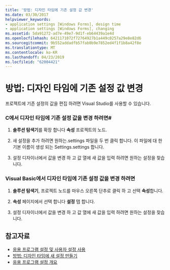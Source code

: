 ```yaml
---
title: '방법: 디자인 타임에 기존 설정 값 변경'
ms.date: 03/30/2017
helpviewer_keywords:
- application settings [Windows Forms], design time
- application settings [Windows Forms], changing
ms.assetid: 5da91272-ad7e-49e7-9d1f-eb64439a1e4d
ms.openlocfilehash: 6421171072f72764927b1a449c0257a29e8e82d6
ms.sourcegitcommit: 9b552addadfb57fab0b9e7852ed4f1f1b8a42f8e
ms.translationtype: MT
ms.contentlocale: ko-KR
ms.lasthandoff: 04/23/2019
ms.locfileid: "62004421"
---
```

# <a name="how-to-change-the-value-of-an-existing-setting-at-design-time"></a>방법: 디자인 타임에 기존 설정 값 변경
프로젝트에 기존 설정의 값을 편집 하려면 Visual Studio를 사용할 수 있습니다.  
  
### <a name="to-change-the-value-of-an-existing-setting-at-design-time-in-c"></a>C에서 디자인 타임에 기존 설정 값을 변경 하려면\#
  
1. **솔루션 탐색기**를 확장 합니다 **속성** 프로젝트의 노드.  
  
2. 새 설정을 추가 하려면 원하는.settings 파일을 두 번 클릭 합니다. 이 파일에 대 한 기본 이름이 생성 되는 Settings.settings 합니다.  
  
3. 설정 디자이너에서 값을 변경 하 고 값 열에 새 값을 입력 하려면 원하는 설정을 찾습니다.  
  
### <a name="to-change-the-value-of-an-existing-setting-at-design-time-in-visual-basic"></a>Visual Basic에서 디자인 타임에 기존 설정 값을 변경 하려면  
  
1. **솔루션 탐색기**, 프로젝트 노드를 마우스 오른쪽 단추로 클릭 하 고 선택 **속성**합니다.  
  
2. **속성** 페이지에서 선택 합니다 **설정** 탭 합니다.  
  
3. 설정 디자이너에서 값을 변경 하 고 값 열에 새 값을 입력 하려면 원하는 설정을 찾습니다.  
  
## <a name="see-also"></a>참고자료

- [응용 프로그램 설정 및 사용자 설정 사용](using-application-settings-and-user-settings.md)
- [방법: 디자인 타임에 새 설정 만들기](how-to-create-a-new-setting-at-design-time.md)
- [응용 프로그램 설정 개요](application-settings-overview.md)
